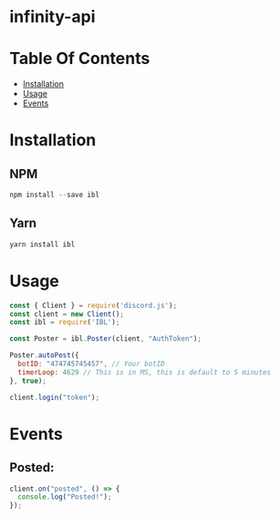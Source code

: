 # infinity-api

# Table Of Contents
- [Installation](#installation)
- [Usage](#usage)
- [Events](#events)


# Installation

## NPM
```js
npm install --save ibl
```

## Yarn
```js
yarn install ibl
```

# Usage

```js
const { Client } = require('discord.js');
const client = new Client();
const ibl = require('IBL');

const Poster = ibl.Poster(client, "AuthToken");

Poster.autoPost({
  botID: "474745745457", // Your botID
  timerLoop: 4629 // This is in MS, this is default to 5 minutes
}, true);

client.login("token");
```

# Events

## Posted:

```js
client.on("posted", () => {
  console.log("Posted!");
});
```
